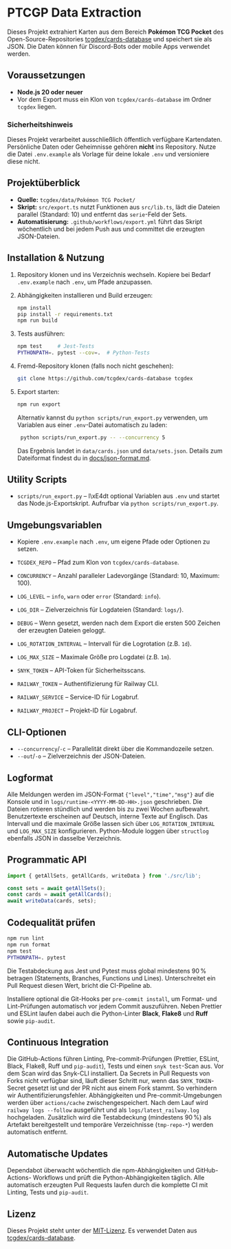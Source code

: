 # PTCGP Data Extraction

Dieses Projekt extrahiert Karten aus dem Bereich **Pokémon TCG Pocket** des
Open-Source-Repositories [tcgdex/cards-database](https://github.com/tcgdex/cards-database)
und speichert sie als JSON. Die Daten können für Discord-Bots oder mobile Apps
verwendet werden.

## Voraussetzungen

- **Node.js 20 oder neuer**
- Vor dem Export muss ein Klon von `tcgdex/cards-database` im Ordner `tcgdex`
  liegen.

### Sicherheitshinweis

Dieses Projekt verarbeitet ausschließlich öffentlich verfügbare Kartendaten.
Persönliche Daten oder Geheimnisse gehören **nicht** ins Repository. Nutze die
Datei `.env.example` als Vorlage für deine lokale `.env` und versioniere diese
nicht.

## Projektüberblick

- **Quelle:** `tcgdex/data/Pokémon TCG Pocket/`
- **Skript:** `src/export.ts` nutzt Funktionen aus `src/lib.ts`, lädt die Dateien
  parallel (Standard: 10) und entfernt das `serie`-Feld der Sets.
- **Automatisierung:** `.github/workflows/export.yml` führt das Skript wöchentlich
  und bei jedem Push aus und committet die erzeugten JSON-Dateien.

## Installation & Nutzung

1. Repository klonen und ins Verzeichnis wechseln. Kopiere bei Bedarf
   `.env.example` nach `.env`, um Pfade anzupassen.
2. Abhängigkeiten installieren und Build erzeugen:

   ```bash
   npm install
   pip install -r requirements.txt
   npm run build
   ```

3. Tests ausführen:

   ```bash
   npm test     # Jest-Tests
   PYTHONPATH=. pytest --cov=.  # Python-Tests
   ```

4. Fremd-Repository klonen (falls noch nicht geschehen):

   ```bash
   git clone https://github.com/tcgdex/cards-database tcgdex
   ```

5. Export starten:

   ```bash
   npm run export
   ```

   Alternativ kannst du `python scripts/run_export.py` verwenden, um Variablen
   aus einer `.env`-Datei automatisch zu laden:

   ```bash
    python scripts/run_export.py -- --concurrency 5
   ```

   Das Ergebnis landet in `data/cards.json` und `data/sets.json`.
   Details zum Dateiformat findest du in [docs/json-format.md](docs/json-format.md).

## Utility Scripts

- `scripts/run_export.py` – l\xE4dt optional Variablen aus `.env` und startet
  das Node.js-Exportskript. Aufrufbar via `python scripts/run_export.py`.

## Umgebungsvariablen

- Kopiere `.env.example` nach `.env`, um eigene Pfade oder Optionen zu
  setzen.

- `TCGDEX_REPO` – Pfad zum Klon von `tcgdex/cards-database`.
- `CONCURRENCY` – Anzahl paralleler Ladevorgänge (Standard: 10, Maximum: 100).
- `LOG_LEVEL` – `info`, `warn` oder `error` (Standard: `info`).
- `LOG_DIR` – Zielverzeichnis für Logdateien (Standard: `logs/`).
- `DEBUG` – Wenn gesetzt, werden nach dem Export die ersten 500 Zeichen der
  erzeugten Dateien geloggt.
- `LOG_ROTATION_INTERVAL` – Intervall für die Logrotation (z.B. `1d`).
- `LOG_MAX_SIZE` – Maximale Größe pro Logdatei (z.B. `1m`).
- `SNYK_TOKEN` – API-Token für Sicherheitsscans.
- `RAILWAY_TOKEN` – Authentifizierung für Railway CLI.
- `RAILWAY_SERVICE` – Service-ID für Logabruf.
- `RAILWAY_PROJECT` – Projekt-ID für Logabruf.

## CLI-Optionen

- `--concurrency`/`-c` – Parallelität direkt über die Kommandozeile setzen.
- `--out`/`-o` – Zielverzeichnis der JSON-Dateien.

## Logformat

Alle Meldungen werden im JSON-Format `{"level","time","msg"}` auf die Konsole
und in `logs/runtime-<YYYY-MM-DD-HH>.json` geschrieben.
Die Dateien rotieren stündlich und werden bis zu zwei Wochen aufbewahrt.
Benutzertexte erscheinen auf Deutsch, interne Texte auf Englisch.
Das Intervall und die maximale Größe lassen sich über `LOG_ROTATION_INTERVAL`
und `LOG_MAX_SIZE` konfigurieren.
Python-Module loggen über `structlog` ebenfalls JSON in dasselbe Verzeichnis.

## Programmatic API

```ts
import { getAllSets, getAllCards, writeData } from './src/lib';

const sets = await getAllSets();
const cards = await getAllCards();
await writeData(cards, sets);
```

## Codequalität prüfen

```bash
npm run lint
npm run format
npm test
PYTHONPATH=. pytest
```

Die Testabdeckung aus Jest und Pytest muss global mindestens 90 % betragen (Statements,
Branches, Functions und Lines). Unterschreitet ein Pull Request diesen
Wert, bricht die CI-Pipeline ab.

Installiere optional die Git-Hooks per `pre-commit install`, um Format-
und Lint-Prüfungen automatisch vor jedem Commit auszuführen. Neben
Prettier und ESLint laufen dabei auch die Python-Linter **Black**,
**Flake8** und **Ruff** sowie `pip-audit`.

## Continuous Integration

Die GitHub-Actions führen Linting, Pre-commit-Prüfungen (Prettier,
ESLint, Black, Flake8, Ruff und `pip-audit`), Tests und einen
`snyk test`-Scan aus. Vor dem Scan wird das Snyk-CLI installiert.
Da Secrets in Pull Requests von Forks nicht verfügbar sind, läuft
dieser Schritt nur, wenn das `SNYK_TOKEN`-Secret gesetzt ist und der
PR nicht aus einem Fork stammt. So verhindern wir
Authentifizierungsfehler.
Abhängigkeiten und Pre-commit-Umgebungen werden über `actions/cache`
zwischengespeichert. Nach dem Lauf wird `railway logs --follow`
ausgeführt und als `logs/latest_railway.log` hochgeladen. Zusätzlich wird die
Testabdeckung (mindestens 90 %) als Artefakt bereitgestellt und temporäre
Verzeichnisse (`tmp-repo-*`) werden automatisch entfernt.

## Automatische Updates

Dependabot überwacht wöchentlich die npm-Abhängigkeiten und GitHub-Actions-
Workflows und prüft die Python-Abhängigkeiten täglich. Alle automatisch
erzeugten Pull Requests laufen durch die komplette CI mit Linting,
Tests und `pip-audit`.

## Lizenz

Dieses Projekt steht unter der [MIT-Lizenz](LICENSE). Es verwendet Daten aus
[tcgdex/cards-database](https://github.com/tcgdex/cards-database).
